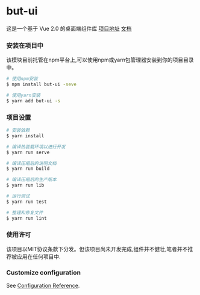 # but-ui
这是一个基于 Vue 2.0 的桌面端组件库
[项目地址](https://github.com/Re-dial/ButUI)
[文档](https://re-dial.github.io/ButUI/)

### 安装在项目中
该模块目前托管在npm平台上,可以使用npm或yarn包管理器安装到你的项目目录中。

```bash
# 使用npm安装
$ npm install but-ui -seve

# 使用yarn安装
$ yarn add but-ui -s
```

### 项目设置
```bash
# 安装依赖
$ yarn install

# 编译热装载环境以进行开发
$ yarn run serve

# 编译压缩后的说明文档
$ yarn run build

# 编译压缩后的生产版本
$ yarn run lib

# 运行测试
$ yarn run test

# 整理和修复文件
$ yarn run lint
```

### 使用许可
该项目以MIT协议条款下分发。但该项目尚未开发完成,组件并不健壮,笔者并不推荐被应用在任何项目中.

### Customize configuration
See [Configuration Reference](https://cli.vuejs.org/config/).
